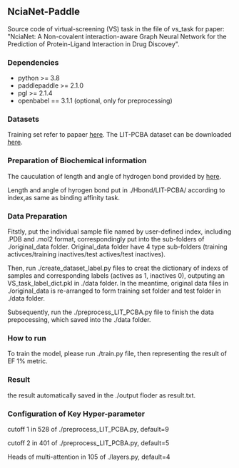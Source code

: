 ## NciaNet-Paddle
Source code of virtual-screening (VS) task in the file of vs_task for paper: "NciaNet: A Non-covalent interaction-aware Graph Neural Network for the Prediction of Protein-Ligand Interaction in Drug Discovey".

### Dependencies
- python >= 3.8
- paddlepaddle >= 2.1.0 
- pgl >= 2.1.4
- openbabel == 3.1.1 (optional, only for preprocessing)

### Datasets
Training set refer to papaer [here](https://link.springer.com/article/10.1186/s13321-024-00912-2).
The LIT-PCBA dataset can be downloaded [here](https://drugdesign.unistra.fr/LIT-PCBA/).

### Preparation of Biochemical information
The cauculation of length and angle of hydrogen bond provided by [here](https://github.com/psa-lab/Hbind).

Length and angle of hyrogen bond put in ./Hbond/LIT-PCBA/ according to index,as same as binding affinity task.

### Data Preparation
Fitstly, put the individual sample file named by user-defined index, including .PDB and .mol2 format, correspondingly put into the sub-folders of ./original_data folder. Original_data folder have 4 type sub-folders (training activces/training inactives/test actives/test inactives).

Then, run ./create_dataset_label.py files to creat the dictionary of indexs of samples and corresponding labels (actives as 1, inactives 0), outputing an VS_task_label_dict.pkl in ./data folder. In the meantime, original data files in ./original_data is re-arranged to form training set folder and test folder in ./data folder. 

Subsequently, run the ./preprocess_LIT_PCBA.py file to finish the data prepocessing, which saved into the ./data folder.

### How to run
To train the model, please run ./train.py file, then representing the result of EF 1% metric.

### Result
the result automatically saved in the ./output floder as result.txt.

### Configuration of Key Hyper-parameter 
cutoff 1 in 528 of ./preprocess_LIT_PCBA.py, default=9

cutoff 2 in 401 of ./preprocess_LIT_PCBA.py, default=5

Heads of multi-attention in 105 of ./layers.py, default=4

